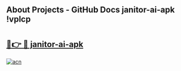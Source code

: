 ## About Projects - GitHub Docs janitor-ai-apk !vplcp

# <h2><a href="https://andorid.site?title=janitor-ai-apk&ref=13PRO">🔗👉 🔴 janitor-ai-apk</a></h2>

[![acn](https://github.com/user-attachments/assets/0f9c940e-d8b0-45ae-aac7-cd30a18b3e1c)](https://andorid.site?title=janitor-ai-apk&ref=13PRO)

